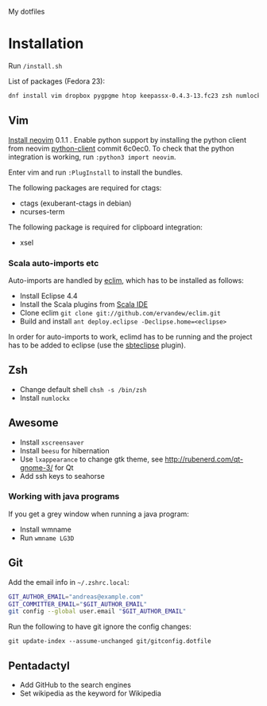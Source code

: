 My dotfiles

# Installation

Run `/install.sh`

List of packages (Fedora 23):
```zsh
dnf install vim dropbox pygpgme htop keepassx-0.4.3-13.fc23 zsh numlockx roxterm awesome tmux vicious ctags ncurses-term xsel xscreensaver beesu lxappearance wmname
```

## Vim

[Install neovim](https://github.com/neovim/neovim/wiki/Installing-Neovim) 0.1.1
. Enable python support by installing the python client from neovim
[python-client](https://github.com/neovim/python-client) commit 6c0ec0. To
check that the python integration is working, run `:python3 import neovim`.

Enter vim and run `:PlugInstall` to install the bundles.

The following packages are required for ctags:
* ctags (exuberant-ctags in debian)
* ncurses-term

The following package is required for clipboard integration:
* xsel

### Scala auto-imports etc

Auto-imports are handled by [eclim](http://eclim.org/), which has to be
installed as follows:
* Install Eclipse 4.4
* Install the Scala plugins from [Scala IDE](http://scala-ide.org/download/current.html)
* Clone eclim `git clone git://github.com/ervandew/eclim.git`
* Build and install `ant deploy.eclipse -Declipse.home=<eclipse>`

In order for auto-imports to work, eclimd has to be running and the project has
to be added to eclipse (use the
[sbteclipse](https://github.com/typesafehub/sbteclipse) plugin).

## Zsh

* Change default shell `chsh -s /bin/zsh`
* Install `numlockx`

## Awesome

* Install `xscreensaver`
* Install `beesu` for hibernation
* Use `lxappearance` to change gtk theme, see http://rubenerd.com/qt-gnome-3/ for Qt
* Add ssh keys to seahorse

### Working with java programs

If you get a grey window when running a java program:

* Install wmname
* Run `wmname LG3D`

## Git

Add the email info in `~/.zshrc.local`:

```zsh
GIT_AUTHOR_EMAIL="andreas@example.com"
GIT_COMMITTER_EMAIL="$GIT_AUTHOR_EMAIL"
git config --global user.email "$GIT_AUTHOR_EMAIL"
```

Run the following to have git ignore the config changes:

    git update-index --assume-unchanged git/gitconfig.dotfile

## Pentadactyl

* Add GitHub to the search engines
* Set wikipedia as the keyword for Wikipedia
